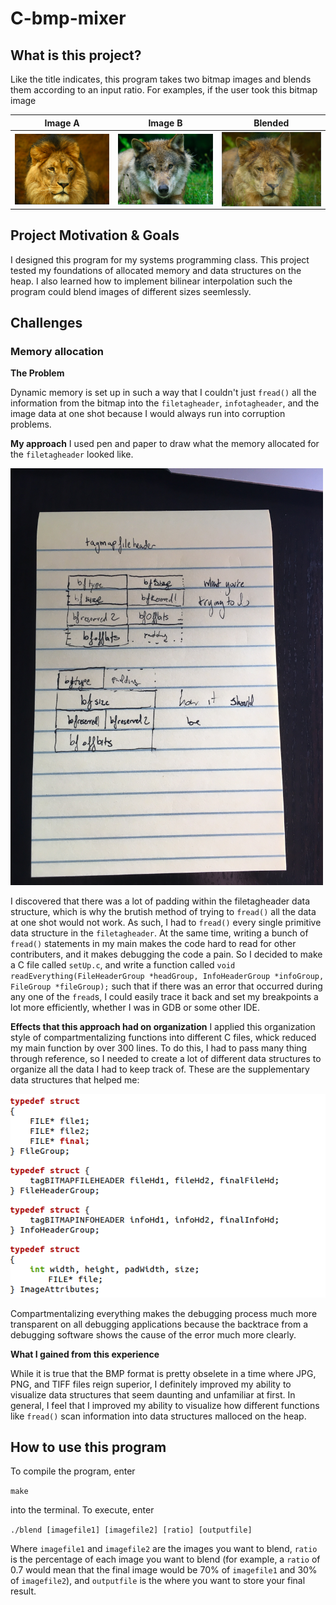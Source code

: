 # C-bmp-mixer

## What is this project?

Like the title indicates, this program takes two bitmap images and blends them according to an input ratio. For examples, if the user took this bitmap image

| Image A | Image B | Blended |
|------|-------| ------ |
| <img src="https://github.com/krishnakalakkad/C-bmp-mixer/blob/master/lion.png?raw=true" align="center" width="300"> | <img src="https://github.com/krishnakalakkad/C-bmp-mixer/blob/master/wolf.png?raw=true" align="center" width="300"> | <img src="https://github.com/krishnakalakkad/C-bmp-mixer/blob/master/lolf.png?raw=true" align="center" width="300"> |


## Project Motivation & Goals

I designed this program for my systems programming class. This project tested my foundations of allocated memory and data structures on the heap. I also learned how to implement bilinear interpolation such the program could blend images of different sizes seemlessly. 

## Challenges

### Memory allocation

**The Problem**

Dynamic memory is set up in such a way that I couldn't just `fread()` all the information from the bitmap into the `filetagheader`, `infotagheader`, and the image data at one shot because I would always run into corruption problems.

**My approach**
I used pen and paper to draw what the memory allocated for the `filetagheader` looked like.

<img src="https://github.com/krishnakalakkad/C-bmp-mixer/blob/master/Drawing2.JPG" width="500">


I discovered that there was a lot of padding within the filetagheader data structure, which is why the brutish method of trying to `fread()` all the data at one shot would not work. As such, I had to `fread()` every single primitive data structure in the `filetagheader`. At the same time, writing a bunch of `fread()` statements in my main makes the code hard to read for other contributers, and it makes debugging the code a pain. So I decided to make a C file called `setUp.c`, and write a function called `void readEverything(FileHeaderGroup *headGroup, InfoHeaderGroup *infoGroup, FileGroup *fileGroup);` such that if there was an error that occurred during any one of the `fread`s, I could easily trace it back and set my breakpoints a lot more efficiently, whether I was in GDB or some other IDE. 

**Effects that this approach had on organization**
I applied this organization style of compartmentalizing functions into different C files, whick reduced my main function by over 300 lines. To do this, I had to pass many thing through reference, so I needed to create a lot of different data structures to organize all the data I had to keep track of. These are the supplementary data structures that helped me:



![datastructures](https://github.com/krishnakalakkad/C-bmp-mixer/blob/master/datastructures.png?raw=true)


Compartmentalizing everything makes the debugging process much more transparent on all debugging applications because the backtrace from a debugging software shows the cause of the error much more clearly.

**What I gained from this experience**

While it is true that the BMP format is pretty obselete in a time where JPG, PNG, and TIFF files reign superior, I definitely improved my ability to visualize data structures that seem daunting and unfamiliar at first. In general, I feel that I improved my ability to visualize how different functions like `fread()` scan information into data structures malloced on the heap. 



## How to use this program 

To compile the program, enter

`make`

into the terminal. To execute, enter

`./blend [imagefile1] [imagefile2] [ratio] [outputfile]`

Where `imagefile1` and `imagefile2` are the images you want to blend, `ratio` is the percentage of each image you want to blend (for example, a `ratio` of 0.7 would mean that the final image would be 70% of `imagefile1` and 30% of `imagefile2`),  and `outputfile` is the where you want to store your final result.

